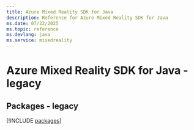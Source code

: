 ```yaml
---
title: Azure Mixed Reality SDK for Java
description: Reference for Azure Mixed Reality SDK for Java
ms.date: 07/22/2025
ms.topic: reference
ms.devlang: java
ms.service: mixedreality
---
```

# Azure Mixed Reality SDK for Java - legacy
## Packages - legacy
[!INCLUDE [packages](mixed-reality-index.md)]